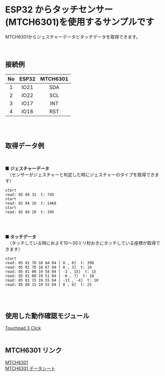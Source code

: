 # ESP32 からタッチセンサー(MTCH6301)を使用するサンプルです
MTCH6301からジェスチャーデータとタッチデータを取得できます。<br>
<br><br>

## 接続例

|  No  |  ESP32  |  MTCH6301  |
| :----: | :----: | :----: |
|  1  |  IO21  |  SDA  |
|  2  |  IO22  |  SCL  |
|  3  |  IO17  |  INT  |
|  4  |  IO18  |  RST  |

<br><br>

## 取得データ例

<br>

<b>■ ジェスチャーデータ</b><br>
　（センサーがジェスチャーと判定した時にジェスチャーのタイプを取得できます）<br>
```
start
read: 02 84 31  t: 745
start
read: 02 84 10  t: 1460
start
read: 02 84 20  t: 345
```
<br><br>

<b>■ タッチデータ</b><br>
　（タッチしている時におよそ10～30ミリ秒おきにタッチしている座標が取得できます）<br>
```
start
read: 05 81 7D 18 6A 04 [ 0 , 0]  t: 390
read: 05 81 7D 18 67 04 [ 0 , 3]  t: 10
read: 05 81 00 19 58 04 [ -3 , 15]  t: 15
read: 05 81 08 19 51 04 [ -8 , 7]  t: 10
read: 05 81 15 19 55 04 [ -13 , -4]  t: 10
read: 05 80 15 19 55 04 [ 0 , 0]  t: 25
```

<br><br>

## 使用した動作確認モジュール

[Touchpad 3 Click](https://www.mikroe.com/touchpad-3-click)
<br><br>

## MTCH6301 リンク

[MTCH6301](https://www.microchip.com/wwwproducts/en/MTCH6301)
<br>
[MTCH6301 データシート](https://ww1.microchip.com/downloads/en/DeviceDoc/40001663B.pdf)
<br><br>
